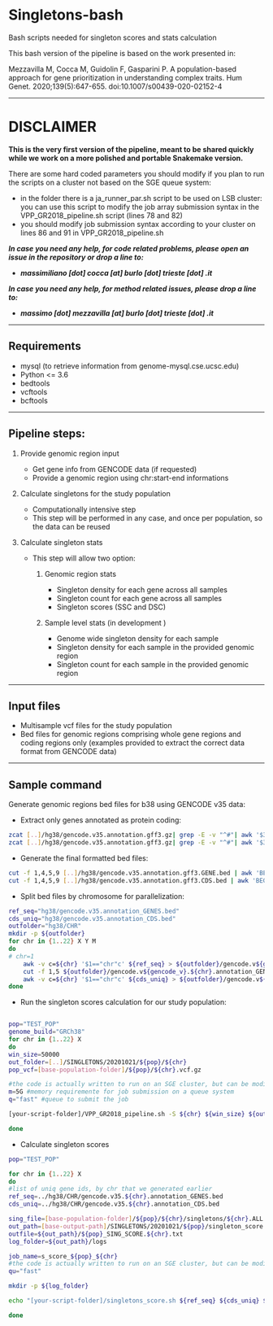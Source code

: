 # Singletons-bash
Bash scripts needed for singleton scores and stats calculation

This bash version of the pipeline is based on the work presented in:

Mezzavilla M, Cocca M, Guidolin F, Gasparini P. A population-based approach for gene prioritization in understanding complex traits. Hum Genet. 2020;139(5):647-655. doi:10.1007/s00439-020-02152-4

---

# DISCLAIMER

**This is the very first version of the pipeline, meant to be shared quickly while we work on a more polished and portable Snakemake version.**

There are some hard coded parameters you should modify if you plan to run the scripts on a cluster not based on the SGE queue system:
	
* in the folder there is a ja_runner_par.sh script to be used on LSB cluster: you can use this script to modify the job array submission syntax in the VPP_GR2018_pipeline.sh script (lines 78 and 82)
* you should modify job submission syntax according to your cluster on lines 86 and 91 in VPP_GR2018_pipeline.sh

***In case you need any help, for code related problems, please open an issue in the repository or drop a line to:***
+ ***massimiliano [dot] cocca [at] burlo [dot] trieste [dot] .it***


***In case you need any help, for method related issues, please drop a line to:***
+ ***massimo [dot] mezzavilla [at] burlo [dot] trieste [dot] .it***

---
## Requirements

+ mysql (to retrieve information from genome-mysql.cse.ucsc.edu)
+ Python <= 3.6
+ bedtools
+ vcftools
+ bcftools

---

## Pipeline steps:

1. Provide genomic region input
	* Get gene info from GENCODE data (if requested)
	* Provide a genomic region using chr:start-end informations

2. Calculate singletons for the study population
	* Computationally intensive step
	* This step will be performed in any case, and once per population, so the data can be reused

3. Calculate singleton stats
	+ This step will allow two option:
		1. Genomic region stats
			+ Singleton density for each gene across all samples
			+ Singleton count for each gene across all samples
			+ Singleton scores (SSC and DSC)
			
		2. Sample level stats (in development )
			+ Genome wide singleton density for each sample
			+ Singleton density for each sample in the provided genomic region
			+ Singleton count for each sample in the provided genomic region

---
## Input files

+ Multisample vcf files for the study population
+ Bed files for genomic regions comprising whole gene regions and coding regions only (examples provided to extract the correct data format from GENCODE data)

---
## Sample command

Generate genomic regions bed files for b38 using GENCODE v35 data:

* Extract only genes annotated as protein coding:

```bash
zcat [..]/hg38/gencode.v35.annotation.gff3.gz| grep -E -v "^#"| awk '$3=="gene"'| fgrep "protein_coding" > [..]/hg38/gencode.v35.annotation.gff3.GENE.bed
zcat [..]/hg38/gencode.v35.annotation.gff3.gz| grep -E -v "^#"| awk '$3=="CDS"'| fgrep "transcript_type=protein_coding" > [..]/hg38/gencode.v35.annotation.gff3.CDS.bed
```

* Generate the final formatted bed files:

```bash
cut -f 1,4,5,9 [..]/hg38/gencode.v35.annotation.gff3.GENE.bed | awk 'BEGIN{OFS="\t"}{split($4,a,";");split(a[2],g,"=");split(a[4],n,"="); print $1,$2,$3,n[2],g[2]}' > [..]/hg38/gencode.v35.annotation_GENES.bed
cut -f 1,4,5,9 [..]/hg38/gencode.v35.annotation.gff3.CDS.bed | awk 'BEGIN{OFS="\t"}{split($4,a,";");split(a[3],g,"=");split(a[6],n,"=");split(a[2],p,"=");split(a[4],t,"="); print $1,$2,$3,n[2],g[2],p[2],t[2]}' > [..]/hg38/gencode.v35.annotation_CDS.bed
```

* Split bed files by chromosome for parallelization:

```bash
ref_seq="hg38/gencode.v35.annotation_GENES.bed"
cds_uniq="hg38/gencode.v35.annotation_CDS.bed"
outfolder="hg38/CHR"
mkdir -p ${outfolder}
for chr in {1..22} X Y M
do
# chr=1
    awk -v c=${chr} '$1=="chr"c' ${ref_seq} > ${outfolder}/gencode.v${gencode_v}.${chr}.annotation_GENES.bed
    cut -f 1,5 ${outfolder}/gencode.v${gencode_v}.${chr}.annotation_GENES.bed > ${outfolder}/gencode.v${gencode_v}.${chr}.GENES.bed
    awk -v c=${chr} '$1=="chr"c' ${cds_uniq} > ${outfolder}/gencode.v${gencode_v}.${chr}.annotation_CDS.bed
done
```


* Run the singleton scores calculation for our study population:

```bash

pop="TEST_POP"
genome_build="GRCh38"
for chr in {1..22} X
do
win_size=50000
out_folder=[..]/SINGLETONS/20201021/${pop}/${chr}
pop_vcf=[base-population-folder]/${pop}/${chr}.vcf.gz

#the code is actually written to run on an SGE cluster, but can be modified to run on all sort of clusters
m=5G #memory requiremente for job submission on a queue system
q="fast" #queue to submit the job

[your-script-folder]/VPP_GR2018_pipeline.sh -S ${chr} ${win_size} ${out_folder} ${pop_vcf} ${genome_build} ${m} ${q}

done

```

* Calculate singleton scores

```bash
pop="TEST_POP"

for chr in {1..22} X   
do
#list of uniq gene ids, by chr that we generated earlier
ref_seq=../hg38/CHR/gencode.v35.${chr}.annotation_GENES.bed
cds_uniq=../hg38/CHR/gencode.v35.${chr}.annotation_CDS.bed

sing_file=[base-population-folder]/${pop}/${chr}/singletons/${chr}.ALL.samples.singletons #this file come from the previous step
out_path=[base-output-path]/SINGLETONS/20201021/${pop}/singleton_score
outfile=${out_path}/${pop}_SING_SCORE.${chr}.txt
log_folder=${out_path}/logs

job_name=s_score_${pop}_${chr}
#the code is actually written to run on an SGE cluster, but can be modified to run on all sort of clusters
qu="fast"

mkdir -p ${log_folder}

echo "[your-script-folder]/singletons_score.sh ${ref_seq} ${cds_uniq} ${sing_file} ${outfile} POP"|qsub -o ${log_folder}/\$JOB_ID_${pop}_${chr}.log -e ${log_folder}/\$JOB_ID_${pop}_${chr}.e -V -N ${job_name} -l h_vmem=4G -q ${qu}

done
```
